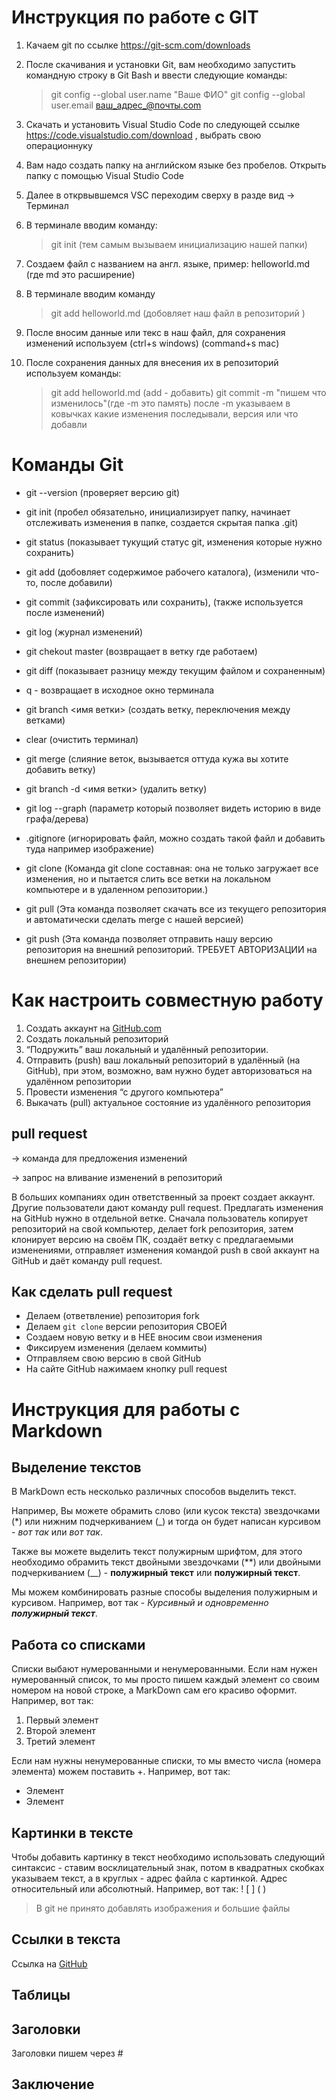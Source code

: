 # Инструкция по работе с GIT
1. Качаем git по ссылке https://git-scm.com/downloads

2. После скачивания и установки Git, вам необходимо запустить командную строку в Git Bash и ввести следующие команды:
     > git config --global user.name "Ваше ФИО"
     > git config --global user.email ваш_адрес_@почты.com
3. Скачать и установить Visual Studio Code по следующей ссылке https://code.visualstudio.com/download , выбрать свою операционнуку

4. Вам надо создать папку на английском языке без пробелов. Открыть папку с помощью Visual Studio Code

5. Далее в открвывшемся VSC переходим сверху в разде вид -> Терминал

6. В терминале вводим команду:

    > git init (тем самым вызываем инициализацию нашей папки)
7. Создаем файл с названием на англ. языке, пример: helloworld.md (где md это расширение)

8. В терминале вводим команду 
     > git add helloworld.md (добовляет наш файл в репозиторий )
9. После вносим данные или текс в наш файл, для сохранения изменений используем (ctrl+s windows) (сommand+s mac)

10. После сохранения данных для внесения их в репозиторий используем команды:
    > git add helloworld.md (add - добавить)
    > git commit -m "пишем что изменилось"(где -m это память) после -m указываем в ковычках какие изменения последывали, версия или что добавли


# Команды Git
* git --version (проверяет версию git)

*  git init (пробел обязательно, инициализирует папку, начинает отслеживать изменения в папке, создается скрытая папка .git)

*  git status (показывает тукущий статус git, изменения которые нужно сохранить)

*  git add (добовляет содержимое рабочего каталога), (изменили что-то, после добавили)

* git commit (зафиксировать или сохранить), (также используется после изменений)

* git log (журнал изменений)

* git chekout master (возвращает в ветку где работаем)

* git diff (показывает разницу между текущим файлом и сохраненным)

* q - возвращает в исходное окно терминала

* git branch <имя ветки> (создать ветку, переключения между ветками)

* clear (очистить терминал)

* git merge (слияние веток, вызывается оттуда кужа вы хотите добавить ветку)

* git branch -d <имя ветки> (удалить ветку)

* git log --graph (параметр который позволяет видеть историю в виде графа/дерева)

* .gitignore (игнорировать файл, можно создать такой файл и добавить туда например изображение)

* git clone (Команда git clone составная: она не только
загружает все изменения, но и пытается слить 
все ветки на локальном компьютере и в
удаленном репозитории.)

* git pull (Эта команда позволяет скачать все 
из текущего репозитория и автоматически
сделать merge с нашей версией)

* git push (Эта команда позволяет отправить нашу
версию репозитория на внешний
репозиторий. ТРЕБУЕТ АВТОРИЗАЦИИ 
на внешнем репозитории)


# Как настроить совместную работу

1. Создать аккаунт на [GitHub.com](http://github.com/)
2. Создать локальный репозиторий
3. “Подружить” ваш локальный и удалённый репозитории.
4. Отправить (push) ваш локальный репозиторий в удалённый (на GitHub), при этом, возможно, вам нужно будет авторизоваться на удалённом репозитории
5. Провести изменения “с другого компьютера”
6. Выкачать (pull) актуальное состояние из удалённого репозитория

## pull request

→ команда для предложения изменений

→ запрос на вливание изменений в репозиторий

В больших компаниях один ответственный за проект создает аккаунт. Другие пользователи дают
команду pull request. Предлагать изменения на GitHub нужно в отдельной ветке. Сначала
пользователь копирует репозиторий на свой компьютер, делает fork репозитория, затем
клонирует версию на своём ПК, создаёт ветку с предлагаемыми изменениями, отправляет
изменения командой push в свой аккаунт на GitHub и даёт команду pull request.

## Как сделать pull request

- Делаем   (ответвление) репозитория fork
- Делаем `git clone`  версии репозитория СВОЕЙ
- Создаем новую ветку и в НЕЕ вносим свои изменения
- Фиксируем изменения (делаем коммиты)
- Отправляем свою версию в свой GitHub
- На сайте GitHub нажимаем кнопку pull request






# Инструкция для работы с Markdown

## Выделение текстов

В MarkDown есть несколько различных способов выделить текст. 

Например, Вы можете обрамить слово (или кусок текста) звездочками (*) или нижним подчеркиванием (_) и тогда он будет написан курсивом - *вот так* или _вот так_.

Также вы можете выделить текст полужирным шрифтом, для этого необходимо обрамить текст двойными звездочками (**) или двойными подчеркиванием (__) - **полужирный текст** или __полужирный текст__.

Мы можем комбинировать разные способы выделения полужирным и курсивом. Например, вот так - _Курсивный и одновременно **полужирный текст**_.

## Работа со списками

Списки выбают нумерованными и ненумерованными. Если нам нужен нумерованный список, то мы просто пишем каждый элемент со своим номером на новой строке, а MarkDown сам его красиво оформит. Например, вот так:
1. Первый элемент
2. Второй элемент
3. Третий элемент

Если нам нужны ненумерованные списки, то мы вместо числа (номера элемента) можем поставить +. Например, вот так:
+ Элемент
+ Элемент

## Картинки в тексте

Чтобы добавить картинку в текст необходимо использовать следующий синтаксис - ставим восклицательный знак, потом в квадратных скобках указываем текст, а в круглых - адрес файла с картинкой. Адрес относительный или абсолютный. Например, вот так:
! [ ] ( )
> В git не принято добавлять изображения и большие файлы
## Ссылки в текста

Ссылка на [GitHub](https://github.com/)

## Таблицы

## Заголовки
Заголовки пишем через #

## Заключение